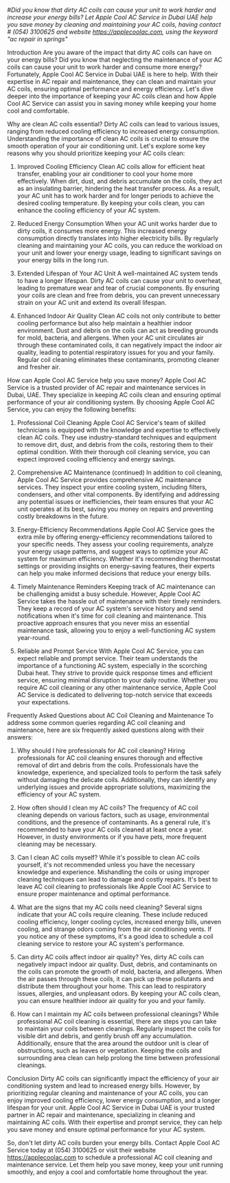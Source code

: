 #*Did you know that dirty AC coils can cause your unit to work harder and increase your energy bills? Let Apple Cool AC Service in Dubai UAE help you save money by cleaning and maintaining your AC coils, having contact # (054) 3100625 and website https://applecoolac.com, using the keyword "ac repair in springs"*

Introduction
Are you aware of the impact that dirty AC coils can have on your energy bills? Did you know that neglecting the maintenance of your AC coils can cause your unit to work harder and consume more energy? Fortunately, Apple Cool AC Service in Dubai UAE is here to help. With their expertise in AC repair and maintenance, they can clean and maintain your AC coils, ensuring optimal performance and energy efficiency. Let's dive deeper into the importance of keeping your AC coils clean and how Apple Cool AC Service can assist you in saving money while keeping your home cool and comfortable.

Why are clean AC coils essential?
Dirty AC coils can lead to various issues, ranging from reduced cooling efficiency to increased energy consumption. Understanding the importance of clean AC coils is crucial to ensure the smooth operation of your air conditioning unit. Let's explore some key reasons why you should prioritize keeping your AC coils clean:

1. Improved Cooling Efficiency
Clean AC coils allow for efficient heat transfer, enabling your air conditioner to cool your home more effectively. When dirt, dust, and debris accumulate on the coils, they act as an insulating barrier, hindering the heat transfer process. As a result, your AC unit has to work harder and for longer periods to achieve the desired cooling temperature. By keeping your coils clean, you can enhance the cooling efficiency of your AC system.

2. Reduced Energy Consumption
When your AC unit works harder due to dirty coils, it consumes more energy. This increased energy consumption directly translates into higher electricity bills. By regularly cleaning and maintaining your AC coils, you can reduce the workload on your unit and lower your energy usage, leading to significant savings on your energy bills in the long run.

3. Extended Lifespan of Your AC Unit
A well-maintained AC system tends to have a longer lifespan. Dirty AC coils can cause your unit to overheat, leading to premature wear and tear of crucial components. By ensuring your coils are clean and free from debris, you can prevent unnecessary strain on your AC unit and extend its overall lifespan.

4. Enhanced Indoor Air Quality
Clean AC coils not only contribute to better cooling performance but also help maintain a healthier indoor environment. Dust and debris on the coils can act as breeding grounds for mold, bacteria, and allergens. When your AC unit circulates air through these contaminated coils, it can negatively impact the indoor air quality, leading to potential respiratory issues for you and your family. Regular coil cleaning eliminates these contaminants, promoting cleaner and fresher air.

How can Apple Cool AC Service help you save money?
Apple Cool AC Service is a trusted provider of AC repair and maintenance services in Dubai, UAE. They specialize in keeping AC coils clean and ensuring optimal performance of your air conditioning system. By choosing Apple Cool AC Service, you can enjoy the following benefits:

1. Professional Coil Cleaning
Apple Cool AC Service's team of skilled technicians is equipped with the knowledge and expertise to effectively clean AC coils. They use industry-standard techniques and equipment to remove dirt, dust, and debris from the coils, restoring them to their optimal condition. With their thorough coil cleaning service, you can expect improved cooling efficiency and energy savings.

2. Comprehensive AC Maintenance (continued)
In addition to coil cleaning, Apple Cool AC Service provides comprehensive AC maintenance services. They inspect your entire cooling system, including filters, condensers, and other vital components. By identifying and addressing any potential issues or inefficiencies, their team ensures that your AC unit operates at its best, saving you money on repairs and preventing costly breakdowns in the future.

3. Energy-Efficiency Recommendations
Apple Cool AC Service goes the extra mile by offering energy-efficiency recommendations tailored to your specific needs. They assess your cooling requirements, analyze your energy usage patterns, and suggest ways to optimize your AC system for maximum efficiency. Whether it's recommending thermostat settings or providing insights on energy-saving features, their experts can help you make informed decisions that reduce your energy bills.

4. Timely Maintenance Reminders
Keeping track of AC maintenance can be challenging amidst a busy schedule. However, Apple Cool AC Service takes the hassle out of maintenance with their timely reminders. They keep a record of your AC system's service history and send notifications when it's time for coil cleaning and maintenance. This proactive approach ensures that you never miss an essential maintenance task, allowing you to enjoy a well-functioning AC system year-round.

5. Reliable and Prompt Service
With Apple Cool AC Service, you can expect reliable and prompt service. Their team understands the importance of a functioning AC system, especially in the scorching Dubai heat. They strive to provide quick response times and efficient service, ensuring minimal disruption to your daily routine. Whether you require AC coil cleaning or any other maintenance service, Apple Cool AC Service is dedicated to delivering top-notch service that exceeds your expectations.

Frequently Asked Questions about AC Coil Cleaning and Maintenance
To address some common queries regarding AC coil cleaning and maintenance, here are six frequently asked questions along with their answers:

1. Why should I hire professionals for AC coil cleaning?
Hiring professionals for AC coil cleaning ensures thorough and effective removal of dirt and debris from the coils. Professionals have the knowledge, experience, and specialized tools to perform the task safely without damaging the delicate coils. Additionally, they can identify any underlying issues and provide appropriate solutions, maximizing the efficiency of your AC system.

2. How often should I clean my AC coils?
The frequency of AC coil cleaning depends on various factors, such as usage, environmental conditions, and the presence of contaminants. As a general rule, it's recommended to have your AC coils cleaned at least once a year. However, in dusty environments or if you have pets, more frequent cleaning may be necessary.

3. Can I clean AC coils myself?
While it's possible to clean AC coils yourself, it's not recommended unless you have the necessary knowledge and experience. Mishandling the coils or using improper cleaning techniques can lead to damage and costly repairs. It's best to leave AC coil cleaning to professionals like Apple Cool AC Service to ensure proper maintenance and optimal performance.

4. What are the signs that my AC coils need cleaning?
Several signs indicate that your AC coils require cleaning. These include reduced cooling efficiency, longer cooling cycles, increased energy bills, uneven cooling, and strange odors coming from the air conditioning vents. If you notice any of these symptoms, it's a good idea to schedule a coil cleaning service to restore your AC system's performance.

5. Can dirty AC coils affect indoor air quality?
Yes, dirty AC coils can negatively impact indoor air quality. Dust, debris, and contaminants on the coils can promote the growth of mold, bacteria, and allergens. When the air passes through these coils, it can pick up these pollutants and distribute them throughout your home. This can lead to respiratory issues, allergies, and unpleasant odors. By keeping your AC coils clean, you can ensure healthier indoor air quality for you and your family.

6. How can I maintain my AC coils between professional cleanings?
While professional AC coil cleaning is essential, there are steps you can take to maintain your coils between cleanings. Regularly inspect the coils for visible dirt and debris, and gently brush off any accumulation. Additionally, ensure that the area around the outdoor unit is clear of obstructions, such as leaves or vegetation. Keeping the coils and surrounding area clean can help prolong the time between professional cleanings.

Conclusion
Dirty AC coils can significantly impact the efficiency of your air conditioning system and lead to increased energy bills. However, by prioritizing regular cleaning and maintenance of your AC coils, you can enjoy improved cooling efficiency, lower energy consumption, and a longer lifespan for your unit. Apple Cool AC Service in Dubai UAE is your trusted partner in AC repair and maintenance, specializing in cleaning and maintaining AC coils. With their expertise and prompt service, they can help you save money and ensure optimal performance for your AC system.

So, don't let dirty AC coils burden your energy bills. Contact Apple Cool AC Service today at (054) 3100625 or visit their website https://applecoolac.com to schedule a professional AC coil cleaning and maintenance service. Let them help you save money, keep your unit running smoothly, and enjoy a cool and comfortable home throughout the year.

